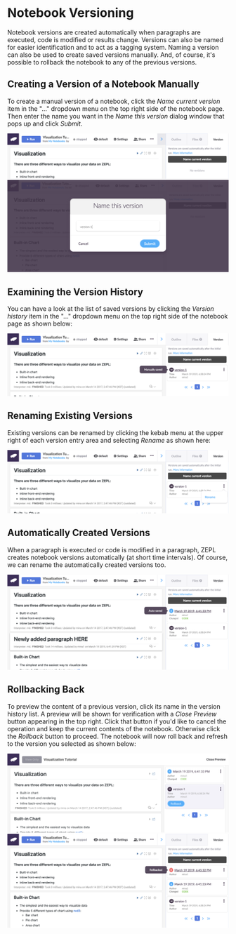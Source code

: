 # Notebook Versioning

Notebook versions are created automatically when paragraphs are executed, code is modified or results change. Versions can also be named for easier identification and to act as a tagging system. Naming a version can also be used to create saved versions manually. And, of course, it's possible to rollback the notebook to any of the previous versions. 

## Creating a Version of a Notebook Manually 

To create a manual version of a notebook, click the *Name current version* item in the "..." dropdown menu on the top right side of the notebook page. Then enter the name you want in the *Name this version* dialog window that pops up and click *Submit*.

<img src="../../img/feature_versioning/01_revision_menu.png" class="image-box img-100" />

<img src="../../img/feature_versioning/02_create_manual_revision.png" class="image-box img-100" />

## Examining the Version History 

You can have a look at the list of saved versions by clicking the *Version history* item in the "..." dropdown menu on the top right side of the notebook page as shown below:

<img src="../../img/feature_versioning/03_manual_revision_check.png" class="image-box img-100" />

## Renaming Existing Versions

Existing versions can be renamed by clicking the kebab menu at the upper right of each version entry area and selecting *Rename* as shown here:

<img src="../../img/feature_versioning/04_rename_menu.png" class="image-box img-100" />

## Automatically Created Versions

When a paragraph is executed or code is modified in a paragraph, ZEPL creates notebook versions automatically (at short time intervals). Of course, we can rename the automatically created versions too. 

<img src="../../img/feature_versioning/05_auto_revisions.png" class="image-box img-100" />
<br/>

## Rollbacking Back

To preview the content of a previous version, click its name in the version history list. A preview will be shown for verification with a *Close Preview* button appearing in the top right. Click that button if you'd like to cancel the operation and keep the current contents of the notebook. Otherwise click the *Rollback* button to proceed. The notebook will now roll back and refresh to the version you selected as shown below:

<img src="../../img/feature_versioning/06_before_rollback.png" class="image-box img-100" />

<img src="../../img/feature_versioning/07_rollbacked.png" class="image-box img-100" />
<br/>

